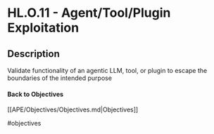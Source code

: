# HL.O.11 - Agent/Tool/Plugin Exploitation
## Description
Validate functionality of an agentic LLM, tool, or plugin to escape the boundaries of the intended purpose
#### Back to Objectives
[[APE/Objectives/Objectives.md|Objectives]]

#objectives